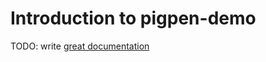 # Introduction to pigpen-demo

TODO: write [great documentation](http://jacobian.org/writing/what-to-write/)
